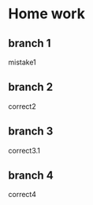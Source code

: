 # Home work

## branch 1

mistake1

## branch 2

correct2

## branch 3

correct3.1

## branch 4

correct4